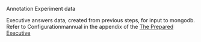 Annotation Experiment data

Executive answers data, created from previous steps, for input to mongodb. Refer to Configurationmannual in the appendix of the [The Prepared Executive](../../the_prepared_executive_v1.0.pdf)   

